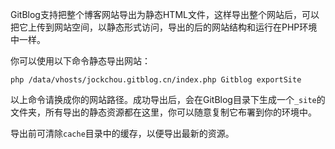 <!--
author: jockchou
date: 2015-07-24
title: GitBlog全站静态导出
tags: GitBlog
category: GitBlog
status: publish
summary: GitBlog支持把整个博客网站导出为静态HTML文件，这样导出整个网站后，可以把它上传到网站空间，以静态形式访问，导出的后的网站结构和运行在PHP环境中一样。
-->

GitBlog支持把整个博客网站导出为静态HTML文件，这样导出整个网站后，可以把它上传到网站空间，以静态形式访问，导出的后的网站结构和运行在PHP环境中一样。

你可以使用以下命令静态导出网站：

```
php /data/vhosts/jockchou.gitblog.cn/index.php Gitblog exportSite
```

以上命令请换成你的网站路径。成功导出后，会在GitBlog目录下生成一个`_site`的文件夹，所有导出的静态资源都在这里，你可以随意复制它布署到你的环境中。

导出前可清除`cache`目录中的缓存，以便导出最新的资源。